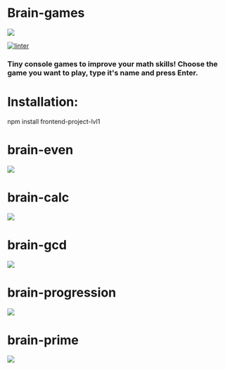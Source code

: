 # Brain-games

<a href="https://codeclimate.com/github/oromaniko/frontend-project-lvl1/maintainability"><img src="https://api.codeclimate.com/v1/badges/d5b534b48181d8cd5f6a/maintainability" /></a>

[![linter](https://github.com/oromaniko/frontend-project-lvl1/actions/workflows/run-linter.yml/badge.svg)](https://github.com/oromaniko/frontend-project-lvl1/actions/workflows/run-linter.yml)

### Tiny console games to improve your math skills! Choose the game you want to play, type it's name and press Enter.

# Installation:

npm install frontend-project-lvl1

# brain-even

<a href="https://asciinema.org/a/Hck4Mva3TyE72m8mJgG1MvXzt" target="_blank"><img src="https://asciinema.org/a/Hck4Mva3TyE72m8mJgG1MvXzt.svg" /></a>

# brain-calc

<a href="https://asciinema.org/a/BFy1dH9q9bR2QsLU3sitNyDwi" target="_blank"><img src="https://asciinema.org/a/BFy1dH9q9bR2QsLU3sitNyDwi.svg" /></a>

# brain-gcd

<a href="https://asciinema.org/a/gHQVVrBFitwfZS48gmBNcLdsg" target="_blank"><img src="https://asciinema.org/a/gHQVVrBFitwfZS48gmBNcLdsg.svg" /></a>

# brain-progression

<a href="https://asciinema.org/a/fRrnrMKuOvYHOGNrnrM123f7i" target="_blank"><img src="https://asciinema.org/a/fRrnrMKuOvYHOGNrnrM123f7i.svg" /></a>

# brain-prime

<a href="https://asciinema.org/a/iBIpKqFzPfwMQzmf6c0CyzxPU" target="_blank"><img src="https://asciinema.org/a/iBIpKqFzPfwMQzmf6c0CyzxPU.svg" /></a>
